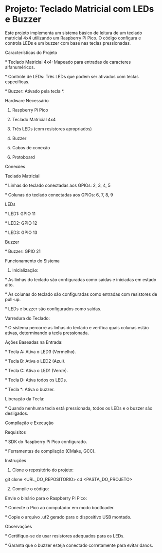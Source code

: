 # Projeto: Teclado Matricial com LEDs e Buzzer

Este projeto implementa um sistema básico de leitura de um teclado matricial 4x4 utilizando um Raspberry Pi Pico. O código configura e controla LEDs e um buzzer com base nas teclas pressionadas.

Características do Projeto

° Teclado Matricial 4x4: Mapeado para entradas de caracteres alfanuméricos.

° Controle de LEDs: Três LEDs que podem ser ativados com teclas específicas.

° Buzzer: Ativado pela tecla *.

Hardware Necessário

1. Raspberry Pi Pico

2. Teclado Matricial 4x4

3. Três LEDs (com resistores apropriados)

4. Buzzer

5. Cabos de conexão

6. Protoboard

Conexões

Teclado Matricial

° Linhas do teclado conectadas aos GPIOs: 2, 3, 4, 5

° Colunas do teclado conectadas aos GPIOs: 6, 7, 8, 9

LEDs

° LED1: GPIO 11

° LED2: GPIO 12

° LED3: GPIO 13

Buzzer

° Buzzer: GPIO 21

Funcionamento do Sistema

1. Inicialização:

° As linhas do teclado são configuradas como saídas e iniciadas em estado alto.

° As colunas do teclado são configuradas como entradas com resistores de pull-up.

° LEDs e buzzer são configurados como saídas.

Varredura do Teclado:

° O sistema percorre as linhas do teclado e verifica quais colunas estão ativas, determinando a tecla pressionada.

Ações Baseadas na Entrada:

° Tecla A: Ativa o LED3 (Vermelho).

° Tecla B: Ativa o LED2 (Azul).

° Tecla C: Ativa o LED1 (Verde).

° Tecla D: Ativa todos os LEDs.

° Tecla *: Ativa o buzzer.

Liberação da Tecla:

° Quando nenhuma tecla está pressionada, todos os LEDs e o buzzer são desligados.

Compilação e Execução

Requisitos

° SDK do Raspberry Pi Pico configurado.

° Ferramentas de compilação (CMake, GCC).

Instruções

1. Clone o repositório do projeto:

git clone <URL_DO_REPOSITORIO>
cd <PASTA_DO_PROJETO>

2. Compile o código:

Envie o binário para o Raspberry Pi Pico:

° Conecte o Pico ao computador em modo bootloader.

° Copie o arquivo .uf2 gerado para o dispositivo USB montado.

Observações

° Certifique-se de usar resistores adequados para os LEDs.

° Garanta que o buzzer esteja conectado corretamente para evitar danos.

